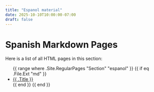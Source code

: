 ```yaml
---
title: "Espanol material"
date: 2025-10-10T10:00:00-07:00
draft: false
---
```


# Spanish Markdown Pages

Here is a list of all HTML pages in this section:

<ul>
{{ range where .Site.RegularPages "Section" "espanol" }}
    {{ if eq .File.Ext "md" }}
        <li><a href="{{ .Permalink }}">{{ .Title }}</a></li>
    {{ end }}
{{ end }}
</ul>